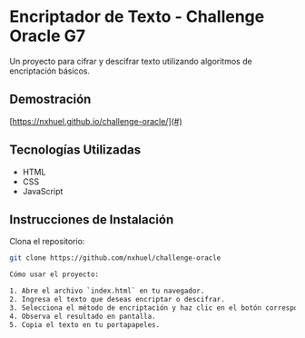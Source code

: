 # Encriptador de Texto - Challenge Oracle G7

Un proyecto para cifrar y descifrar texto utilizando algoritmos de encriptación básicos.

## Demostración

[https://nxhuel.github.io/challenge-oracle/](#)

## Tecnologías Utilizadas

- HTML
- CSS
- JavaScript

## Instrucciones de Instalación

Clona el repositorio:

   ```bash
   git clone https://github.com/nxhuel/challenge-oracle
   
Cómo usar el proyecto:

1. Abre el archivo `index.html` en tu navegador.
2. Ingresa el texto que deseas encriptar o descifrar.
3. Selecciona el método de encriptación y haz clic en el botón correspondiente.
4. Observa el resultado en pantalla.
5. Copia el texto en tu portapapeles.

